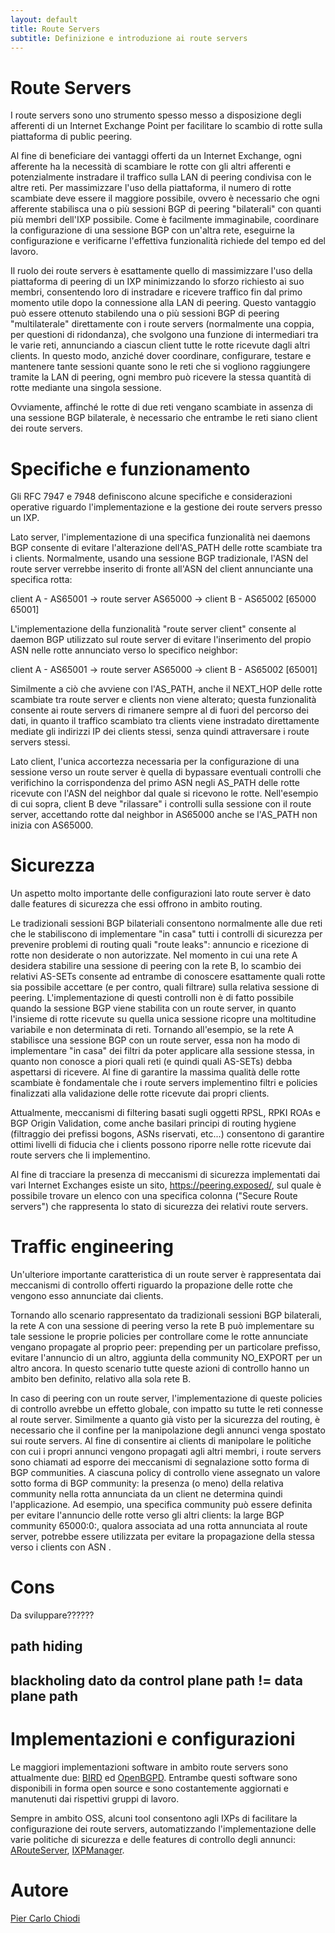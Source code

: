 ```yaml
---
layout: default
title: Route Servers
subtitle: Definizione e introduzione ai route servers
---
```


# Route Servers

I route servers sono uno strumento spesso messo a disposizione degli afferenti di un Internet Exchange Point per facilitare lo scambio di rotte sulla piattaforma di public peering.

Al fine di beneficiare dei vantaggi offerti da un Internet Exchange, ogni afferente ha la necessità di scambiare le rotte con gli altri afferenti e potenzialmente instradare il traffico sulla LAN di peering condivisa con le altre reti. Per massimizzare l'uso della piattaforma, il numero di rotte scambiate deve essere il maggiore possibile, ovvero è necessario che ogni afferente stabilisca una o più sessioni BGP di peering "bilaterali" con quanti più membri dell'IXP possibile. Come è facilmente immaginabile, coordinare la configurazione di una sessione BGP con un'altra rete, eseguirne la configurazione e verificarne l'effettiva funzionalità richiede del tempo ed del lavoro.

Il ruolo dei route servers è esattamente quello di massimizzare l'uso della piattaforma di peering di un IXP minimizzando lo sforzo richiesto ai suo membri, consentendo loro di instradare e ricevere traffico fin dal primo momento utile dopo la connessione alla LAN di peering. Questo vantaggio può essere ottenuto stabilendo una o più sessioni BGP di peering "multilaterale" direttamente con i route servers (normalmente una coppia, per questioni di ridondanza), che svolgono una funzione di intermediari tra le varie reti, annunciando a ciascun client tutte le rotte ricevute dagli altri clients. In questo modo, anziché dover coordinare, configurare, testare e mantenere tante sessioni quante sono le reti che si vogliono raggiungere tramite la LAN di peering, ogni membro può ricevere la stessa quantità di rotte mediante una singola sessione.

Ovviamente, affinché le rotte di due reti vengano scambiate in assenza di una sessione BGP bilaterale, è necessario che entrambe le reti siano client dei route servers.

# Specifiche e funzionamento

Gli RFC 7947 e 7948 definiscono alcune specifiche e considerazioni operative riguardo l'implementazione e la gestione dei route servers presso un IXP.

Lato server, l'implementazione di una specifica funzionalità nei daemons BGP consente di evitare l'alterazione dell'AS_PATH delle rotte scambiate tra i clients. Normalmente, usando una sessione BGP tradizionale, l'ASN del route server verrebbe inserito di fronte all'ASN del client annunciante una specifica rotta:

   client A - AS65001 -> route server AS65000 -> client B - AS65002   [65000 65001]

L'implementazione della funzionalità "route server client" consente al daemon BGP utilizzato sul route server di evitare l'inserimento del propio ASN nelle rotte annunciato verso lo specifico neighbor:

   client A - AS65001 -> route server AS65000 -> client B - AS65002   [65001]

Similmente a ciò che avviene con l'AS_PATH, anche il NEXT_HOP delle rotte scambiate tra route server e clients non viene alterato; questa funzionalità consente ai route servers di rimanere sempre al di fuori del percorso dei dati, in quanto il traffico scambiato tra clients viene instradato direttamente mediate gli indirizzi IP dei clients stessi, senza quindi attraversare i route servers stessi.

Lato client, l'unica accortezza necessaria per la configurazione di una sessione verso un route server è quella di bypassare eventuali controlli che verifichino la corrispondenza del primo ASN negli AS_PATH delle rotte ricevute con l'ASN del neighbor dal quale si ricevono le rotte. Nell'esempio di cui sopra, client B deve "rilassare" i controlli sulla sessione con il route server, accettando rotte dal neighbor in AS65000 anche se l'AS_PATH non inizia con AS65000.

# Sicurezza

Un aspetto molto importante delle configurazioni lato route server è dato dalle features di sicurezza che essi offrono in ambito routing.

Le tradizionali sessioni BGP bilateriali consentono normalmente alle due reti che le stabiliscono di implementare "in casa" tutti i controlli di sicurezza per prevenire problemi di routing quali "route leaks": annuncio e ricezione di rotte non desiderate o non autorizzate. Nel momento in cui una rete A desidera stabilire una sessione di peering con la rete B, lo scambio dei relativi AS-SETs consente ad entrambe di conoscere esattamente quali rotte sia possibile accettare (e per contro, quali filtrare) sulla relativa sessione di peering.
L'implementazione di questi controlli non è di fatto possibile quando la sessione BGP viene stabilita con un route server, in quanto l'insieme di rotte ricevute su quella unica sessione ricopre una moltitudine variabile e non determinata di reti. Tornando all'esempio, se la rete A stabilisce una sessione BGP con un route server, essa non ha modo di implementare "in casa" dei filtri da poter applicare alla sessione stessa, in quanto non conosce a piori quali reti (e quindi quali AS-SETs) debba aspettarsi di ricevere.
Al fine di garantire la massima qualità delle rotte scambiate è fondamentale che i route servers implementino filtri e policies finalizzati alla validazione delle rotte ricevute dai propri clients.

Attualmente, meccanismi di filtering basati sugli oggetti RPSL, RPKI ROAs e BGP Origin Validation, come anche basilari principi di routing hygiene (filtraggio dei prefissi bogons, ASNs riservati, etc...) consentono di garantire ottimi livelli di fiducia che i clients possono riporre nelle rotte ricevute dai route servers che li implementino.

Al fine di tracciare la presenza di meccanismi di sicurezza implementati dai vari Internet Exchanges esiste un sito, https://peering.exposed/, sul quale è possibile trovare un elenco con una specifica colonna ("Secure Route servers") che rappresenta lo stato di sicurezza dei relativi route servers.

# Traffic engineering

Un'ulteriore importante caratteristica di un route server è rappresentata dai meccanismi di controllo offerti riguardo la propazione delle rotte che vengono esso annunciate dai clients.

Tornando allo scenario rappresentato da tradizionali sessioni BGP bilaterali, la rete A con una sessione di peering verso la rete B può implementare su tale sessione le proprie policies per controllare come le rotte annunciate vengano propagate al proprio peer: prepending per un particolare prefisso, evitare l'annuncio di un altro, aggiunta della community NO_EXPORT per un altro ancora. In questo scenario tutte queste azioni di controllo hanno un ambito ben definito, relativo alla sola rete B.

In caso di peering con un route server, l'implementazione di queste policies di controllo avrebbe un effetto globale, con impatto su tutte le reti connesse al route server. Similmente a quanto già visto per la sicurezza del routing, è necessario che il confine per la manipolazione degli annunci venga spostato sui route servers. Al fine di consentire ai clients di manipolare le politiche con cui i propri annunci vengono propagati agli altri membri, i route servers sono chiamati ad esporre dei meccanismi di segnalazione sotto forma di BGP communities. A ciascuna policy di controllo viene assegnato un valore sotto forma di BGP community: la presenza (o meno) della relativa community nella rotta annunciata da un client ne determina quindi l'applicazione. Ad esempio, una specifica community può essere definita per evitare l'annuncio delle rotte verso gli altri clients: la large BGP community 65000:0:<x>, qualora associata ad una rotta annunciata al route server, potrebbe essere utilizzata per evitare la propagazione della stessa verso i clients con ASN <x>.

# Cons

Da sviluppare??????

## path hiding

## blackholing dato da control plane path != data plane path

# Implementazioni e configurazioni

Le maggiori implementazioni software in ambito route servers sono attualmente due: [BIRD](https://bird.network.cz/) ed [OpenBGPD](http://www.openbgpd.org/). Entrambe questi software sono disponibili in forma open source e sono costantemente aggiornati e manutenuti dai rispettivi gruppi di lavoro.

Sempre in ambito OSS, alcuni tool consentono agli IXPs di facilitare la configurazione dei route servers, automatizzando l'implementazione delle varie politiche di sicurezza e delle features di controllo degli annunci: [ARouteServer](https://github.com/pierky/arouteserver), [IXPManager](https://www.ixpmanager.org/).

# Autore
[Pier Carlo Chiodi](https://www.linkedin.com/in/piercarlochiodi/)